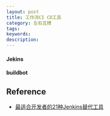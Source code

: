 ```yaml
---
layout: post
title: 工作流CI CD工具
category: 左右互搏
tags: 
keywords: 
description: 
---
```


#### Jekins

#### buildbot

## Reference

* [最适合开发者的21种Jenkins替代工具](https://training.linuxfoundation.cn/news/217)